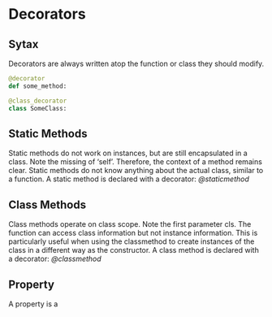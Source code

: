 # Decorators

## Sytax
Decorators are always written atop the function or class they should modify.

```Python
@decorator
def some_method:

@class_decorator
class SomeClass:
```

## Static Methods
Static methods do not work on instances, but are still encapsulated in a class. Note the missing of ‘self’. Therefore, the context of a method remains clear.
Static methods do not know anything about the actual class, similar to a function.
A static method is declared with a decorator:
_@staticmethod_

## Class Methods
Class methods operate on class scope. Note the first parameter cls. The function can access class information but not instance information. This is particularly useful when using the classmethod to create instances of the class in a different way as the constructor.
A class method is declared with a decorator:
_@classmethod_

## Property
A property is a 


